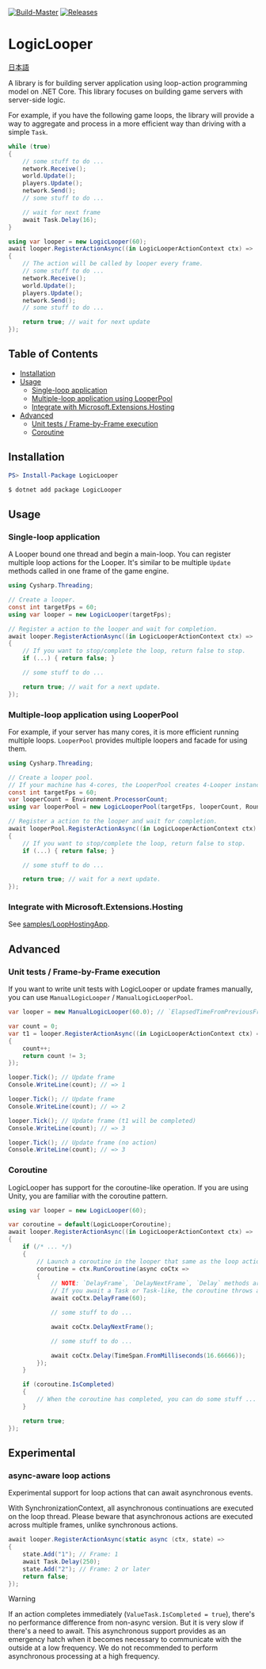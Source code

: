 [![Build-Master](https://github.com/Cysharp/LogicLooper/actions/workflows/build-master.yaml/badge.svg)](https://github.com/Cysharp/LogicLooper/actions/workflows/build-master.yaml) [![Releases](https://img.shields.io/github/release/Cysharp/LogicLooper.svg)](https://github.com/Cysharp/LogicLooper/releases)

# LogicLooper

[日本語](README.ja.md)

A library is for building server application using loop-action programming model on .NET Core. This library focuses on building game servers with server-side logic.

For example, if you have the following game loops, the library will provide a way to aggregate and process in a more efficient way than driving with a simple `Task`.

```csharp
while (true)
{
    // some stuff to do ...
    network.Receive();
    world.Update();
    players.Update();
    network.Send();
    // some stuff to do ...

    // wait for next frame
    await Task.Delay(16);
}
```

```csharp
using var looper = new LogicLooper(60);
await looper.RegisterActionAsync((in LogicLooperActionContext ctx) =>
{
    // The action will be called by looper every frame.
    // some stuff to do ...
    network.Receive();
    world.Update();
    players.Update();
    network.Send();
    // some stuff to do ...

    return true; // wait for next update
});
```

<!-- START doctoc generated TOC please keep comment here to allow auto update -->
<!-- DON'T EDIT THIS SECTION, INSTEAD RE-RUN doctoc TO UPDATE -->
## Table of Contents

- [Installation](#installation)
- [Usage](#usage)
  - [Single-loop application](#single-loop-application)
  - [Multiple-loop application using LooperPool](#multiple-loop-application-using-looperpool)
  - [Integrate with Microsoft.Extensions.Hosting](#integrate-with-microsoftextensionshosting)
- [Advanced](#advanced)
  - [Unit tests / Frame-by-Frame execution](#unit-tests--frame-by-frame-execution)
  - [Coroutine](#coroutine)

<!-- END doctoc generated TOC please keep comment here to allow auto update -->

## Installation
```powershell
PS> Install-Package LogicLooper
```
```bash
$ dotnet add package LogicLooper
```

## Usage
### Single-loop application
A Looper bound one thread and begin a main-loop. You can register multiple loop actions for the Looper.
It's similar to be multiple `Update` methods called in one frame of the game engine.

```csharp
using Cysharp.Threading;

// Create a looper.
const int targetFps = 60;
using var looper = new LogicLooper(targetFps);

// Register a action to the looper and wait for completion.
await looper.RegisterActionAsync((in LogicLooperActionContext ctx) =>
{
    // If you want to stop/complete the loop, return false to stop.
    if (...) { return false; }

    // some stuff to do ...

    return true; // wait for a next update.
});
```

### Multiple-loop application using LooperPool
For example, if your server has many cores, it is more efficient running multiple loops. `LooperPool` provides multiple loopers and facade for using them.

```csharp
using Cysharp.Threading;

// Create a looper pool.
// If your machine has 4-cores, the LooperPool creates 4-Looper instances.
const int targetFps = 60;
var looperCount = Environment.ProcessorCount;
using var looperPool = new LogicLooperPool(targetFps, looperCount, RoundRobinLogicLooperPoolBalancer.Instance);

// Register a action to the looper and wait for completion.
await looperPool.RegisterActionAsync((in LogicLooperActionContext ctx) =>
{
    // If you want to stop/complete the loop, return false to stop.
    if (...) { return false; }

    // some stuff to do ...

    return true; // wait for a next update.
});
```

### Integrate with Microsoft.Extensions.Hosting
See [samples/LoopHostingApp](samples/LoopHostingApp).

## Advanced
### Unit tests / Frame-by-Frame execution
If you want to write unit tests with LogicLooper or update frames manually, you can use `ManualLogicLooper` / `ManualLogicLooperPool`.

```csharp
var looper = new ManualLogicLooper(60.0); // `ElapsedTimeFromPreviousFrame` will be fixed to `1000 / FrameTargetFrameRate`.

var count = 0;
var t1 = looper.RegisterActionAsync((in LogicLooperActionContext ctx) =>
{
    count++;
    return count != 3;
});

looper.Tick(); // Update frame
Console.WriteLine(count); // => 1

looper.Tick(); // Update frame
Console.WriteLine(count); // => 2

looper.Tick(); // Update frame (t1 will be completed)
Console.WriteLine(count); // => 3

looper.Tick(); // Update frame (no action)
Console.WriteLine(count); // => 3
```

### Coroutine
LogicLooper has support for the coroutine-like operation. If you are using Unity, you are familiar with the coroutine pattern.

```csharp
using var looper = new LogicLooper(60);

var coroutine = default(LogicLooperCoroutine);
await looper.RegisterActionAsync((in LogicLooperActionContext ctx) =>
{
    if (/* ... */)
    {
        // Launch a coroutine in the looper that same as the loop action.
        coroutine = ctx.RunCoroutine(async coCtx =>
        {
            // NOTE: `DelayFrame`, `DelayNextFrame`, `Delay` methods are allowed and awaitable in the coroutine.
            // If you await a Task or Task-like, the coroutine throws an exception.
            await coCtx.DelayFrame(60);

            // some stuff to do ...

            await coCtx.DelayNextFrame();

            // some stuff to do ...

            await coCtx.Delay(TimeSpan.FromMilliseconds(16.66666));
        });
    }

    if (coroutine.IsCompleted)
    {
        // When the coroutine has completed, you can do some stuff ...
    }

    return true;
});
```

## Experimental
### async-aware loop actions
Experimental support for loop actions that can await asynchronous events.

With SynchronizationContext, all asynchronous continuations are executed on the loop thread.
Please beware that asynchronous actions are executed across multiple frames, unlike synchronous actions.

```csharp
await looper.RegisterActionAsync(static async (ctx, state) =>
{
    state.Add("1"); // Frame: 1
    await Task.Delay(250);
    state.Add("2"); // Frame: 2 or later
    return false;
});
```

> [!WARNING]
> If an action completes immediately (`ValueTask.IsCompleted = true`), there's no performance difference from non-async version. But it is very slow if there's a need to await. This asynchronous support provides as an emergency hatch when it becomes necessary to communicate with the outside at a low frequency. We do not recommended to perform asynchronous processing at a high frequency.